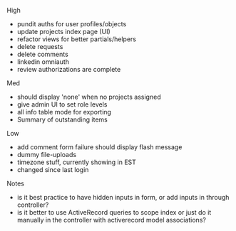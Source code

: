 High
- pundit auths for user profiles/objects
- update projects index page (UI)
- refactor views for better partials/helpers
- delete requests
- delete comments
- linkedin omniauth
- review authorizations are complete

Med
- should display 'none' when no projects assigned
- give admin UI to set role levels
- all info table mode for exporting
- Summary of outstanding items

Low
- add comment form failure should display flash message
- dummy file-uploads
- timezone stuff, currently showing in EST
- changed since last login


Notes
- is it best practice to have hidden inputs in form, or add inputs in through controller?
- is it better to use ActiveRecord queries to scope index or just do it manually
in the controller with activerecord model associations?
